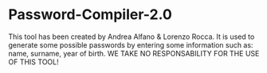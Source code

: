 # Password-Compiler-2.0

This tool has been created by Andrea Alfano & Lorenzo Rocca. It is used to generate some possible passwords by entering some information such as: name, surname, year of birth.  WE TAKE NO RESPONSABILITY FOR THE USE OF THIS TOOL!
